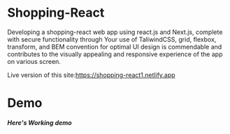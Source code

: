 # Shopping-React

Developing a shopping-react web app using react.js and Next.js, complete with secure functionality through Your use of TaliwindCSS, grid, flexbox, transform, and BEM convention for optimal UI design is commendable and contributes to the visually appealing and responsive experience of the app on various screen.


Live version of this site:https://shopping-react1.netlify.app

# Demo

##### Here's Working demo
